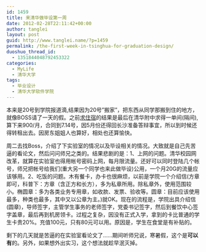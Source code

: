 ```yaml
---
id: 1459
title: 来清华做毕设第一周
date: 2012-02-28T22:11:42+00:00
author: tanglei
layout: post
guid: http://www.tanglei.name/?p=1459
permalink: /the-first-week-in-tsinghua-for-graduation-design/
duoshuo_thread_id:
  - 1351844048792453322
categories:
  - MyLife
  - 清华大学
tags:
  - 毕业设计
  - 清华大学软件学院
---
```

本来是20号到学院报道滴,结果因为20号”搬家”，把东西从同学那搬到住的地方，就像BOSS请了一天的假。之前[求住宿](http://www.tanglei.name/in-beijing-for-a-bed/)的结果是最后在清华附中求得一单间(隔间),算下来900/月，合同到7.14号，因5月份还得回长沙准备答辩事宜，所以到时候还得转租出去。因房东姐姐人也算好，相处也还算愉快。

周二去找Boss，介绍了下实验室的情况以及毕设相关的情况。大致就是自己先苦逼的看论文，然后问问师兄之类的。结果悲剧的是：1、上网的问题。清华校园网改革，就算在实验室也得用帐号密码上网，每月限流量。还好可以同时登陆几个帐号，师兄把帐号给我们(重大另一个同学也来此做毕设)公用，一个月20G的流量应该够用。2、吃饭的问题。木有餐卡，办卡也很麻烦，以前是学院一个介绍信(方章即可，科普下：方章（含正方和长方），多为私章所用。除私章外，使用范围较小。椭圆章：多为各类业务专用章，如收款、发票、验收等。圆章：目前应该使用最多，种类也最多，其中又以公章为主。)就OK。现在的流程是，学院出具介绍信(圆章)，导师签字，主管学生事务的老师签字，党委书记签字，然后到餐饮中心签字盖章，最后再到机房领卡。过程之复杂，因没有正式入学，拿到的卡比普通的学生卡贵20%。充值100元，只有80元可以用。原因是，学生在食堂是有补贴的。

剩下的几天就是苦逼的在实验室看论文了……期间听师兄说，寒暑假，这个是**可以有**的。另外，如果想外出实习，这个想法就趁早泯灭掉。